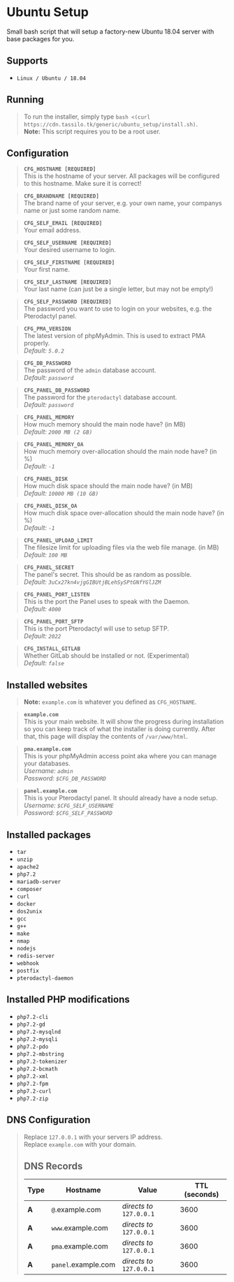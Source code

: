 

# Ubuntu Setup
Small bash script that will setup a factory-new Ubuntu 18.04 server with base packages for you.



## Supports
- `Linux / Ubuntu / 18.04`



## Running
> To run the installer, simply type `bash <(curl https://cdn.tassilo.tk/generic/ubuntu_setup/install.sh)`.\
> **Note:** This script requires you to be a root user.





## Configuration

> **`CFG_HOSTNAME [REQUIRED]`**\
> This is the hostname of your server. All packages will be configured to this hostname. Make sure it is correct!

> **`CFG_BRANDNAME [REQUIRED]`**\
> The brand name of your server, e.g. your own name, your companys name or just some random name.

> **`CFG_SELF_EMAIL [REQUIRED]`**\
> Your email address.

> **`CFG_SELF_USERNAME [REQUIRED]`**\
> Your desired username to login.

> **`CFG_SELF_FIRSTNAME [REQUIRED]`**\
> Your first name.

> **`CFG_SELF_LASTNAME [REQUIRED]`**\
> Your last name (can just be a single letter, but may not be empty!)

> **`CFG_SELF_PASSWORD [REQUIRED]`**\
> The password you want to use to login on your websites, e.g. the Pterodactyl panel.

> **`CFG_PMA_VERSION`**\
> The latest version of phpMyAdmin. This is used to extract PMA properly.\
> *Default: `5.0.2`*

> **`CFG_DB_PASSWORD`**\
> The password of the `admin` database account.\
> *Default: `password`*

> **`CFG_PANEL_DB_PASSWORD`**\
> The password for the `pterodactyl` database account.\
> *Default: `password`*

> **`CFG_PANEL_MEMORY`**\
> How much memory should the main node have? (in MB)\
> *Default: `2000 MB (2 GB)`*

> **`CFG_PANEL_MEMORY_OA`**\
> How much memory over-allocation should the main node have? (in %)\
> *Default: `-1`*

> **`CFG_PANEL_DISK`**\
> How much disk space should the main node have? (in MB)\
> *Default: `10000 MB (10 GB)`*

> **`CFG_PANEL_DISK_OA`**\
> How much disk space over-allocation should the main node have? (in %)\
> *Default: `-1`*

> **`CFG_PANEL_UPLOAD_LIMIT`**\
> The filesize limit for uploading files via the web file manage. (in MB)\
> *Default: `100 MB`*

> **`CFG_PANEL_SECRET`**\
> The panel's secret. This should be as random as possible.\
> *Default: `3uCx27kn4vjgGIBUtjBLehSySPtGNfYGlJZM`*

> **`CFG_PANEL_PORT_LISTEN`**\
> This is the port the Panel uses to speak with the Daemon.\
> *Default: `4000`*

> **`CFG_PANEL_PORT_SFTP`**\
> This is the port Pterodactyl will use to setup SFTP.\
> *Default: `2022`*

> **`CFG_INSTALL_GITLAB`**\
> Whether GitLab should be installed or not. (Experimental)\
> *Default: `false`*



## Installed websites

> **Note:** `example.com` is whatever you defined as `CFG_HOSTNAME`.

> **`example.com`**\
> This is your main website. It will show the progress during installation so you can keep track of what the installer is doing currently. After that, this page will display the contents of `/var/www/html`.

> **`pma.example.com`**\
> This is your phpMyAdmin access point aka where you can manage your databases.\
> *Username: `admin`*\
> *Password: `$CFG_DB_PASSWORD`*

> **`panel.example.com`**\
> This is your Pterodactyl panel. It should already have a node setup.\
> *Username: `$CFG_SELF_USERNAME`*\
> *Password: `$CFG_SELF_PASSWORD`*



## Installed packages
- `tar`
- `unzip`
- `apache2`
- `php7.2`
- `mariadb-server`
- `composer`
- `curl`
- `docker`
- `dos2unix`
- `gcc`
- `g++`
- `make`
- `nmap`
- `nodejs`
- `redis-server`
- `webhook`
- `postfix`
- `pterodactyl-daemon`



## Installed PHP modifications
- `php7.2-cli`
- `php7.2-gd`
- `php7.2-mysqlnd`
- `php7.2-mysqli`
- `php7.2-pdo`
- `php7.2-mbstring`
- `php7.2-tokenizer`
- `php7.2-bcmath`
- `php7.2-xml`
- `php7.2-fpm`
- `php7.2-curl`
- `php7.2-zip`



## DNS Configuration
> Replace `127.0.0.1` with your servers IP address.\
> Replace `example.com` with your domain.
> 
> DNS Records
> -----------
> | Type  | Hostname            | Value                    | TTL (seconds) |
> | ----- | ------------------- | ------------------------ | ------------- |
> | **A** | `@`.example.com     | *directs to* `127.0.0.1` | 3600          |
> | **A** | `www`.example.com   | *directs to* `127.0.0.1` | 3600          |
> | **A** | `pma`.example.com   | *directs to* `127.0.0.1` | 3600          |
> | **A** | `panel`.example.com | *directs to* `127.0.0.1` | 3600          |
